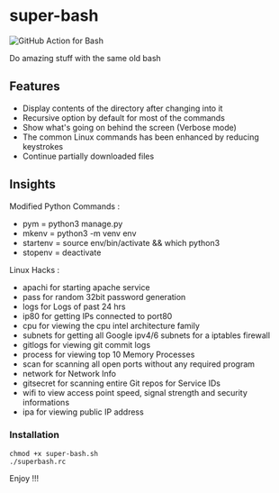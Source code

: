 # super-bash
![GitHub Action for Bash](https://github.com/kaiiyer/super-bash/workflows/GitHub%20Action%20for%20Bash/badge.svg)

Do amazing stuff with the same old bash

## Features

  - Display contents of the directory after changing into it
  - Recursive option by default for most of the commands
  - Show what's going on behind the screen (Verbose mode)
  - The common Linux commands has been enhanced by reducing keystrokes
  - Continue partially downloaded files

## Insights

  Modified Python Commands :
  - pym = python3 manage.py
  - mkenv = python3 -m venv env
  - startenv = source env/bin/activate && which python3
  - stopenv = deactivate

   Linux Hacks :
  - apachi for starting apache service
  - pass for random 32bit password generation
  - logs for Logs of past 24 hrs
  - ip80 for getting IPs connected to port80
  - cpu for viewing the cpu intel architecture family
  - subnets for getting all Google ipv4/6 subnets for a iptables firewall
  - gitlogs for viewing git commit logs
  - process for viewing top 10 Memory Processes 
  - scan for scanning all open ports without any required program
  - network for Network Info
  - gitsecret for scanning entire Git repos for Service IDs
  - wifi to view access point speed, signal strength and security informations
  - ipa for viewing public IP address

### Installation
```
chmod +x super-bash.sh
./superbash.rc
```

Enjoy !!!
